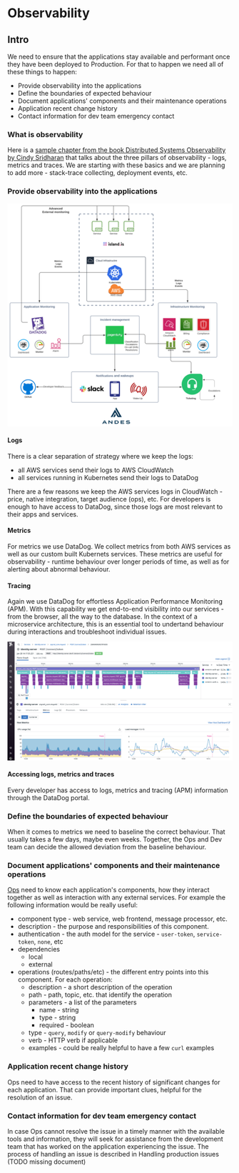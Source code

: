 # Observability

## Intro

We need to ensure that the applications stay available and performant once they have been deployed to Production. For that to happen we need all of these things to happen:

- Provide observability into the applications
- Define the boundaries of expected behaviour
- Document applications' components and their maintenance operations
- Application recent change history
- Contact information for dev team emergency contact

### What is observability

Here is a [sample chapter from the book Distributed Systems Observability by Cindy Sridharan](https://www.oreilly.com/library/view/distributed-systems-observability/9781492033431/ch04.html) that talks about the three pillars of observability - logs, metrics and traces. We are starting with these basics and we are planning to add more - stack-trace collecting, deployment events, etc.

### Provide observability into the applications

![Monitoring at SÍ](./assets/logging-metrics-traces.svg)

#### Logs

There is a clear separation of strategy where we keep the logs:

- all AWS services send their logs to AWS CloudWatch
- all services running in Kubernetes send their logs to DataDog

There are a few reasons we keep the AWS services logs in CloudWatch - price, native integration, target audience (ops), etc.
For developers is enough to have access to DataDog, since those logs are most relevant to their apps and services.

#### Metrics

For metrics we use DataDog. We collect metrics from both AWS services as well as our custom built Kubernets services. These metrics are useful for observability - runtime behaviour over longer periods of time, as well as for alerting about abnormal behaviour.

#### Tracing

Again we use DataDog for effortless Application Performance Monitoring (APM). With this capability we get end-to-end visibility into our services - from the browser, all the way to the database. In the context of a microservice architecture, this is an essential tool to undertand behaviour during interactions and troubleshoot individual issues.

![DataDog APM](./assets/datadog-apm.png)

#### Accessing logs, metrics and traces

Every developer has access to logs, metrics and tracing (APM) information through the DataDog portal.

### Define the boundaries of expected behaviour

When it comes to metrics we need to baseline the correct behaviour. That usually takes a few days, maybe even weeks. Together, the Ops and Dev team can decide the allowed deviation from the baseline behaviour.

### Document applications' components and their maintenance operations

[Ops](technical-overview/devops/personas.md#ops) need to know each application's components, how they interact together as well as interaction with any external services. For example the following information would be really useful:

- component type - web service, web frontend, message processor, etc.
- description - the purpose and responsibilities of this component.
- authentication - the auth model for the service - `user-token`, `service-token`, `none`, etc
- dependencies
  - local
  - external
- operations (routes/paths/etc) - the different entry points into this component. For each operation:
  - description - a short description of the operation
  - path - path, topic, etc. that identify the operation
  - parameters - a list of the parameters
    - name - string
    - type - string
    - required - boolean
  - type - `query`, `modify` or `query-modify` behaviour
  - verb - HTTP verb if applicable
  - examples - could be really helpful to have a few `curl` examples

### Application recent change history

Ops need to have access to the recent history of significant changes for each application. That can provide important clues, helpful for the resolution of an issue.

### Contact information for dev team emergency contact

In case Ops cannot resolve the issue in a timely manner with the available tools and information, they will seek for assistance from the development team that has worked on the application experiencing the issue. The process of handling an issue is described in Handling production issues (TODO missing document)
